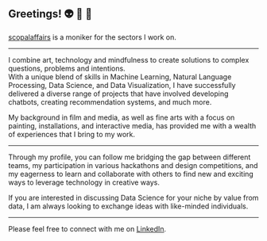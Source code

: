 ## Greetings! 👽 👾 🤖

[scopalaffairs](https://scopal-affairs.com) is a moniker for the sectors I work on.

<hr/>

I combine art, technology and mindfulness to create solutions to complex questions, problems and intentions. 
<br/>
With a unique blend of skills in Machine Learning, Natural Language Processing, Data Science, and Data Visualization, I have successfully delivered a diverse range of projects that have involved developing chatbots, creating recommendation systems, and much more.

My background in film and media, as well as fine arts with a focus on painting, installations, and interactive media, has provided me with a wealth of experiences that I bring to my work.

<hr/>

Through my profile, you can follow me bridging the gap between different teams, my participation in various hackathons and design competitions, and my eagerness to learn and collaborate with others to find new and exciting ways to leverage technology in creative ways.

If you are interested in discussing Data Science for your niche by value from data, I am always looking to exchange ideas with like-minded individuals. 

<hr/>

Please feel free to connect with me on [LinkedIn](https://www.linkedin.com/in/daniel-herrmann/).
